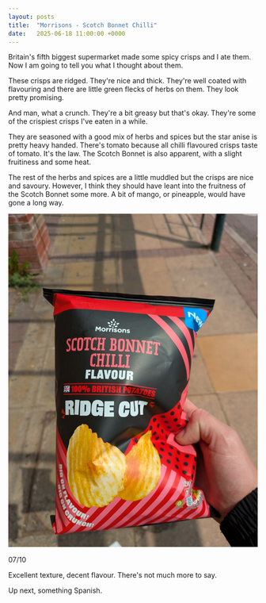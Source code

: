 ```yaml
---
layout: posts
title:  "Morrisons - Scotch Bonnet Chilli"
date:   2025-06-18 11:00:00 +0000
---
```


Britain's fifth biggest supermarket made some spicy crisps and I ate them. Now I am going to tell you what I thought about them. 

<!--excerpt-->

These crisps are ridged. They're nice and thick. They're well coated with flavouring and there are little green flecks of herbs on them. They look pretty promising.

And man, what a crunch. They're a bit greasy but that's okay. They're some of the crispiest crisps I've eaten in a while.

They are seasoned with a good mix of herbs and spices but the star anise is pretty heavy handed. There's tomato because all chilli flavoured crisps taste of tomato. It's the law. The Scotch Bonnet is also apparent, with a slight fruitiness and some heat. 

The rest of the herbs and spices are a little muddled but the crisps are nice and savoury. However, I think they should have leant into the fruitness of the Scotch Bonnet some more. A bit of mango, or pineapple, would have gone  a long way.

<img style="max-height:50vh" src="/assets/images/msbc.jpg" alt="Morrisons - Sotch Bonnet Chilli Crisps"/>

07/10 

Excellent texture, decent flavour. There's not much more to say.

Up next, something Spanish.
